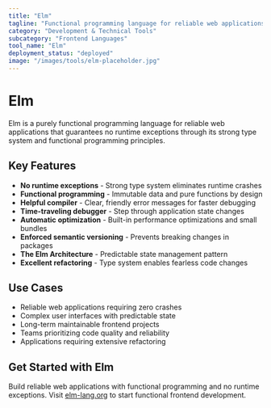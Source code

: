 ```yaml
---
title: "Elm"
tagline: "Functional programming language for reliable web applications"
category: "Development & Technical Tools"
subcategory: "Frontend Languages"
tool_name: "Elm"
deployment_status: "deployed"
image: "/images/tools/elm-placeholder.jpg"
---
```


# Elm

Elm is a purely functional programming language for reliable web applications that guarantees no runtime exceptions through its strong type system and functional programming principles.

## Key Features

- **No runtime exceptions** - Strong type system eliminates runtime crashes
- **Functional programming** - Immutable data and pure functions by design
- **Helpful compiler** - Clear, friendly error messages for faster debugging
- **Time-traveling debugger** - Step through application state changes
- **Automatic optimization** - Built-in performance optimizations and small bundles
- **Enforced semantic versioning** - Prevents breaking changes in packages
- **The Elm Architecture** - Predictable state management pattern
- **Excellent refactoring** - Type system enables fearless code changes

## Use Cases

- Reliable web applications requiring zero crashes
- Complex user interfaces with predictable state
- Long-term maintainable frontend projects
- Teams prioritizing code quality and reliability
- Applications requiring extensive refactoring

## Get Started with Elm

Build reliable web applications with functional programming and no runtime exceptions. Visit [elm-lang.org](https://elm-lang.org) to start functional frontend development.